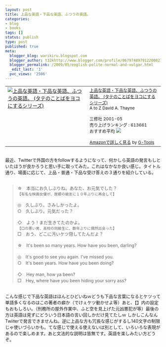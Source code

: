 ```yaml
---
layout: post
title: 上品な英語・下品な英語、ふつうの英語。
categories:
- blog
- books
tags: []
status: publish
type: post
published: true
meta:
  blogger_blog: warikiru.blogspot.com
  blogger_author: t32khttp://www.blogger.com/profile/06797489791220082722noreply@blogger.com
  blogger_permalink: /2009/05/english-polite-normal-and-vulgar.html
  _edit_last: '1'
  pvc_views: '2506'
---
```

<table border="0" cellpadding="5"><tbody><tr><td valign="top"><a href="http://www.amazon.co.jp/exec/obidos/ASIN/4384026382/warikiru-22/ref=nosim/" target="_blank"><img src="http://ecx.images-amazon.com/images/I/51P359SBHML._SL160_.jpg" alt="上品な英語・下品な英語、ふつうの英語。 (タテのことばをヨコにするシリーズ)" border="0" /></a></td><td valign="top"><span style="font-size:85%;"><a href="http://www.amazon.co.jp/%E4%B8%8A%E5%93%81%E3%81%AA%E8%8B%B1%E8%AA%9E%E3%83%BB%E4%B8%8B%E5%93%81%E3%81%AA%E8%8B%B1%E8%AA%9E%E3%80%81%E3%81%B5%E3%81%A4%E3%81%86%E3%81%AE%E8%8B%B1%E8%AA%9E%E3%80%82-%E3%82%BF%E3%83%86%E3%81%AE%E3%81%93%E3%81%A8%E3%81%B0%E3%82%92%E3%83%A8%E3%82%B3%E3%81%AB%E3%81%99%E3%82%8B%E3%82%B7%E3%83%AA%E3%83%BC%E3%82%BA-%E3%83%87%E3%82%A4%E3%83%B4%E3%82%A3%E3%83%83%E3%83%89-%E3%82%BB%E3%82%A4%E3%83%B3/dp/4384026382%3FSubscriptionId%3D0G91FPYVW6ZGWBH4Y9G2%26tag%3Dwarikiru-22%26linkCode%3Dxm2%26camp%3D2025%26creative%3D165953%26creativeASIN%3D4384026382" target="_blank">上品な英語・下品な英語、ふつうの英語。 (タテのことばをヨコにするシリーズ)</a><img src="http://www.assoc-amazon.jp/e/ir?t=warikiru-22&amp;l=ur2&amp;o=9" alt="" border="0" height="1" width="1" /><br />A to Z David A. Thayne<br /><br />三修社  2001-05<br />売り上げランキング : 613661<br />おすすめ平均  <img src="http://g-images.amazon.com/images/G/01/detail/stars-4-0.gif" /><br /><br /><a href="http://www.amazon.co.jp/%E4%B8%8A%E5%93%81%E3%81%AA%E8%8B%B1%E8%AA%9E%E3%83%BB%E4%B8%8B%E5%93%81%E3%81%AA%E8%8B%B1%E8%AA%9E%E3%80%81%E3%81%B5%E3%81%A4%E3%81%86%E3%81%AE%E8%8B%B1%E8%AA%9E%E3%80%82-%E3%82%BF%E3%83%86%E3%81%AE%E3%81%93%E3%81%A8%E3%81%B0%E3%82%92%E3%83%A8%E3%82%B3%E3%81%AB%E3%81%99%E3%82%8B%E3%82%B7%E3%83%AA%E3%83%BC%E3%82%BA-%E3%83%87%E3%82%A4%E3%83%B4%E3%82%A3%E3%83%83%E3%83%89-%E3%82%BB%E3%82%A4%E3%83%B3/dp/4384026382%3FSubscriptionId%3D0G91FPYVW6ZGWBH4Y9G2%26tag%3Dwarikiru-22%26linkCode%3Dxm2%26camp%3D2025%26creative%3D165953%26creativeASIN%3D4384026382" target="_blank">Amazonで詳しく見る</a> </span><span style="font-size:85%;">by <a href="http://www.goodpic.com/mt/aws/index.html">G-Tools</a></span></td></tr></tbody></table><br />最近、Twitterで外国の方をfollowするようになって、何かしら英語の発言もしといたほうが良かろうと思い手に取ってみた。これはなかなか良い感じ。タイトル通り、場面に応じて、上品・普通・下品な受け答えの３通りを紹介している。<br /><br /><blockquote>☆　本当にお久しぶりね。あなた、お元気でした？<br /><span style="color: rgb(102, 102, 102);font-size:85%;" >【有名な映画女優が、故郷の級友に１０年ぶりに再会して】</span><br /><br />◎　久しぶり。さみしかったよ。<br />○　久しぶり。元気だった？<br /><br />◇　よう！まだ生きてたのかよ。<br /><span style="color: rgb(102, 102, 102);font-size:85%;" >【口の悪い男、高校の同級生に、数年ぶりに偶然出会った】</span><br />□　おう、どこに汚いケツ隠してたんだよ？<br /><br />☆　It's been so many years. How have you been, darling?<br /><br />◎　It's good to see you again. I've missed you.<br />○　It's been years. How have you been doing?<br /><br />◇　Hey man, how ya been?<br />□　Hey, where have you been hiding your sorry ass?</blockquote><br />こんな感じで下品な英語はほんとひどいねｗどうも下品な言葉になるとケツって単語多くなるのはこの著者の癖か（でけぇケツ動かせよ等）あと、【】内の設定もおもしろい。（刑務所の屋外作業中、ふと空を見上げた元凶悪犯が等）最後の方は英語は見ずにどういう日本語の言い回しかだけ見てたしｗ しかしこんなんTwiiterで発言できませんね。逆に上品な方も冗長な感じがするし140文字の制限じゃ使いづらいかも。てな感じで使える使えないは別として、いろいろな表現があるので楽しめます。あと文法的な説明は皆無です。英語を楽しみたい方どうぞ。
